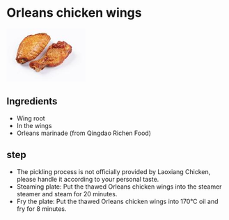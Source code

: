 # Orleans chicken wings

![奥尔良鸡翅](/images/奥尔良鸡翅（儿童餐版）.jpg)

## Ingredients

- Wing root
- In the wings
- Orleans marinade (from Qingdao Richen Food)

## step

- The pickling process is not officially provided by Laoxiang Chicken, please handle it according to your personal taste.
- Steaming plate: Put the thawed Orleans chicken wings into the steamer steamer and steam for 20 minutes.
- Fry the plate: Put the thawed Orleans chicken wings into 170℃ oil and fry for 8 minutes.

